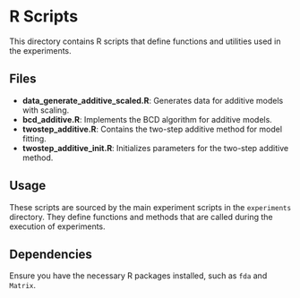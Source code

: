 # R Scripts

This directory contains R scripts that define functions and utilities used in the experiments.

## Files

- **data_generate_additive_scaled.R**: Generates data for additive models with scaling.
- **bcd_additive.R**: Implements the BCD algorithm for additive models.
- **twostep_additive.R**: Contains the two-step additive method for model fitting.
- **twostep_additive_init.R**: Initializes parameters for the two-step additive method.

## Usage

These scripts are sourced by the main experiment scripts in the `experiments` directory. They define functions and methods that are called during the execution of experiments.

## Dependencies

Ensure you have the necessary R packages installed, such as `fda` and `Matrix`.
